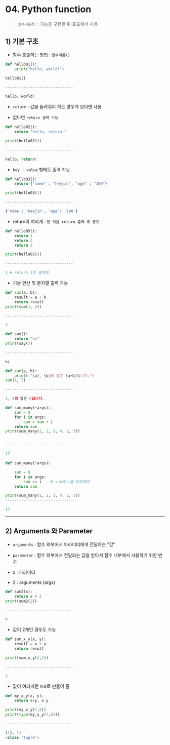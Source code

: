 # 04. Python function

> `함수(def)` : 기능을 구현한 뒤 호출해서 사용


## 1) 기본 구조


- 함수 호출하는 방법 : `함수이름()`

```python
def hello01():
    print("hello, world!")

hello01()

------------------------------

hello, world!
```

- `return` : 값을 돌려줘야 하는 경우가 있다면 사용

- 없다면 `return 생략 가능`


```python
def hello02():
    return "hello, return!"

print(hello02())

------------------------------

hello, return!
```
- `key : value` 형태도 출력 가능


```python
def hello03():
    return {"name" : "heejin", "age" : "100"}

print(hello03())

------------------------------

{'name': 'heejin', 'age': '100'}
```


- return이 여러개 : `맨 처음 return 출력 후 종료`

```py
def hello05():
    return 1
    return 2
    return 3

print(hello05())

------------------------------

1 # return 1만 출력됨
```

- 기본 연산 및 문자열 출력 가능

```py
def sum(a, b):
    result = a + b
    return result
print(sum(1, 2))

------------------------------

3
```
```py
def say():
    return "hi"
print(say())

------------------------------

hi
```

```py
def sum(a, b):
    print(f"{a}, {b}의 합은 {a+b}입니다.")
sum(1, 5)

------------------------------

1, 5의 합은 6입니다.
```

```py
def sum_many(*args):
    sum = 0
    for i in args:
        sum = sum + i
    return sum
print(sum_many(1, 2, 3, 4, 2, 5))


------------------------------

17
```

```py
def sum_many(*args):

    sum = 0
    for i in args:
        sum += i    # sum에 i를 더하겠다
    return sum

print(sum_many(1, 2, 3, 4, 2, 5))
------------------------------

17
```
___

## 2) Arguments 와 Parameter

- `arguments` : 함수 외부에서 파라미터에게 전달하는 "값"

- `parameter` : 함수 외부에서 전달되는 값을 받아서 함수 내부에서 사용하기 위한 변수

- x : 파라미터

- 2 : arguments (args)

```py
def sum2(x):
    return x + 2
print(sum2(2))

------------------------------

4
```

- 값이 2개인 경우도 가능

```py
def sum_x_y(x, y):
    result = x + y
    return result

print(sum_x_y(2,1))

------------------------------

3
```
- 값이 여러개면 `튜플`로 만들어 줌

```py
def my_x_y(x, y):
    return x+y, x-y

print(my_x_y(7,6))
print(type(my_x_y(7,6)))

------------------------------

(13, 1)
<class 'tuple'>
```
